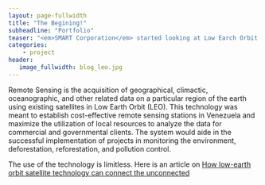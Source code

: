 ```yaml
---
layout: page-fullwidth
title: "The Begining!"
subheadline: "Portfolio"
teaser: "<em>SMART Corporation</em> started looking at Low Earch Orbit (LEO) satellites before it was a thing!"
categories:
    - project
header:
   image_fullwidth: blog_leo.jpg
---
```

<!--more-->

Remote Sensing is the acquisition of geographical, climactic, oceanographic, and other related data on a particular region of the earth using existing satellites in Low Earth Orbit (LEO). This technology was meant to establish cost-effective remote sensing stations in Venezuela and maximize the utilization of local resources to analyze the data for commercial and governmental clients. The system would aide in the successful implementation of projects in monitoring the environment, deforestation, reforestation, and pollution control.

The use of the technology is limitless. Here is an article on <a href="https://www.weforum.org/agenda/2022/02/explainer-how-low-earth-orbit-satellite-technology-can-connect-the-unconnected/" target="_blank" rel="noopener noreferrer">How low-earth orbit satellite technology can connect the unconnected</a>

